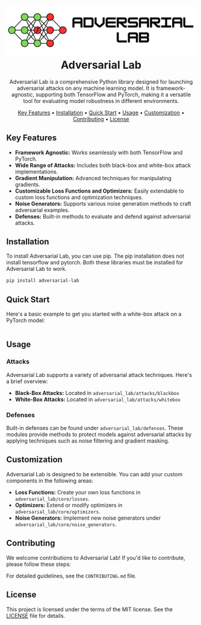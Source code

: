 <h1 align="center">
  <br>
  <a href="assets/banner.png" alt="Adversarial Lab">
    <img src="assets/banner.png" alt="Adversarial Lab" width="800">
  </a>
  <br>
  Adversarial Lab
  <br>
</h1>

<p align="center">Adversarial Lab is a comprehensive Python library designed for launching adversarial attacks on any machine learning model. It is framework-agnostic, supporting both TensorFlow and PyTorch, making it a versatile tool for evaluating model robustness in different environments.</p>

<p align="center">
  <a href="#key-features">Key Features</a> •
  <a href="#how-to-use">Installation</a> •
  <a href="#download">Quick Start</a> •
  <a href="#credits">Usage</a> •
  <a href="#related">Customization</a> •
  <a href="#contributing">Contributing</a> •
  <a href="#license">License</a>
</p>


## Key Features

- **Framework Agnostic:** Works seamlessly with both TensorFlow and PyTorch.
- **Wide Range of Attacks:** Includes both black-box and white-box attack implementations.
- **Gradient Manipulation:** Advanced techniques for manipulating gradients.
- **Customizable Loss Functions and Optimizers:** Easily extendable to custom loss functions and optimization techniques.
- **Noise Generators:** Supports various noise generation methods to craft adversarial examples.
- **Defenses:** Built-in methods to evaluate and defend against adversarial attacks.

## Installation

To install Adversarial Lab, you can use pip. The pip installation does not install tensorflow and pytorch. Both these libraries must be installed for Adversarial Lab to work.

```bash
pip install adversarial-lab
```

## Quick Start

Here's a basic example to get you started with a white-box attack on a PyTorch model:

```python

```

## Usage

### Attacks

Adversarial Lab supports a variety of adversarial attack techniques. Here's a brief overview:

- **Black-Box Attacks:** Located in `adversarial_lab/attacks/blackbox`
- **White-Box Attacks:** Located in `adversarial_lab/attacks/whitebox`

### Defenses

Built-in defenses can be found under `adversarial_lab/defenses`. These modules provide methods to protect models against adversarial attacks by applying techniques such as noise filtering and gradient masking.

## Customization

Adversarial Lab is designed to be extensible. You can add your custom components in the following areas:

- **Loss Functions:** Create your own loss functions in `adversarial_lab/core/losses`.
- **Optimizers:** Extend or modify optimizers in `adversarial_lab/core/optimizers`.
- **Noise Generators:** Implement new noise generators under `adversarial_lab/core/noise_generators`.

## Contributing

We welcome contributions to Adversarial Lab! If you'd like to contribute, please follow these steps:

For detailed guidelines, see the `CONTRIBUTING.md` file.

## License

This project is licensed under the terms of the MIT license. See the [LICENSE](LICENSE) file for details.